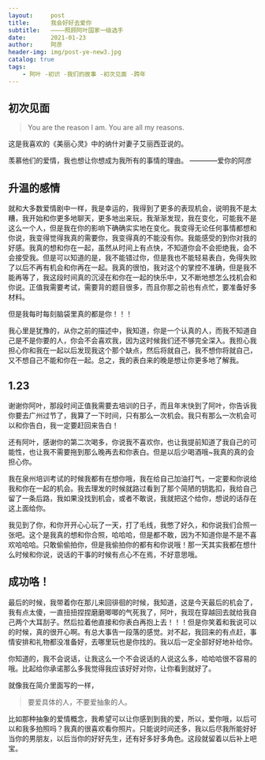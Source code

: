 ```yaml
---
layout:     post
title:      我会好好去爱你
subtitle:   ————照顾阿叶国家一级选手
date:       2021-01-23
author:     阿彦
header-img: img/post-ye-new3.jpg
catalog: true
tags:
    - 阿叶 -初识 -我们的故事 -初次见面 -跨年
---
```


## 初次见面



> You are the reason I am. You are all my reasons.



这是我喜欢的《美丽心灵》中的纳什对妻子艾丽西亚说的。

羡慕他们的爱情，我也想让你想成为我所有的事情的理由。     ————爱你的阿彦



## 升温的感情

就和大多数爱情剧中一样，我是幸运的，我得到了更多的表现机会，说明我不是太糟，我开始和你更多地聊天，更多地出来玩，我渐渐发现，我在变化，可能我不是这么一个人，但是我在你的影响下确确实实地在变化。我变得无论任何事情都想和你说，我变得觉得我真的需要你，我变得真的不能没有你。我能感受的到你对我的好感。我真的想和你在一起，虽然从时间上有点快，不知道你会不会拒绝我，会不会接受我。但是可以知道的是，我不能错过你，但是我也不能轻易表白，免得失败了以后不再有机会和你再在一起。我真的很怕，我对这个的掌控不准确，但是我不能再等了，我这段时间真的沉浸在和你在一起的快乐中，又不断地想怎么找机会和你说。正值我需要考试，需要背的题目很多，而且你那之前也有点忙，要准备好多材料。

但是我每时每刻脑袋里真的都是你！！！

我心里是犹豫的，从你之前的描述中，我知道，你是一个认真的人，而我不知道自己是不是你要的人，你会不会喜欢我，因为这时候我们还不够完全深入。我担心我担心你和我在一起以后发现我这个那个缺点，然后将就自己，我不想你将就自己，又不想自己不能和你在一起。总之，我的表白来的晚是想让你更多地了解我。



## 1.23

谢谢你阿叶，那段时间正值我需要去培训的日子，而且年末快到了阿叶，你告诉我你要去广州过节了，我算了一下时间，只有那么一次机会。我只有那么一次机会可以和你告白，我一定要赶回来告白！

还有阿叶，感谢你的第二次喝多，你说我不喜欢你，也让我提前知道了我自己的可能性，也让我不需要拖到那么晚再去和你表白。但是以后少喝酒哦~我真的真的会担心你。

我在泉州培训考试的时候我都有在想你哦，我在给自己加油打气，一定要和你说给我和你在一起的机会。我去理发的时候就路过看到了那个简陋的钥匙扣，我给自己留了一条后路，我如果没找到机会，或者不敢说，我就把这个给你，想说的话存在这上面给你。

我见到了你，和你开开心心玩了一天，打了毛线，我憋了好久，和你说我们合照一张吧。这个是我真的想和你合照，哈哈哈，但是都不敢，因为不知道你是不是不喜欢哈哈哈。只敢偷偷拍你，但是我偷拍你的都有和你说哦！那一天其实我都在想什么时候和你说，说话的干事的时候有点心不在焉，不好意思哦。

## 成功咯！

最后的时候，我带着你在那儿来回徘徊的时候，我知道，这是今天最后的机会了，我有点太傻，一直扭扭捏捏磨磨唧唧的气死我了，阿叶，我现在穿越回去就给我自己两个大耳刮子。然后拉着他直接和你表白再抱上去！！！但是你笑着和我说可以的时候，真的很开心啊。有总大事告一段落的感觉。对不起，我回来的有点赶，事情安排和礼物都没准备好，去哪里玩也是你找的。我以后一定全部好好地补给你。

你知道的，我不会说话，让我这么一个不会说话的人说这么多，哈哈哈很不容易的哦。比起给你承诺那么多我觉得我应该好好对你，让你看到就好了。

就像我在简介里面写的一样，



> 要爱具体的人，不要爱抽象的人。



比如那种抽象的爱情概念，我希望可以让你感到到我的爱，所以，爱你哦，以后可以和我多拍照吗？我真的很喜欢看你照片。只能说时间还多，我以后尽我所能好好当你的男朋友，以后当你的好好先生，还有好多好多角色。这段就留着以后补上吧宝。